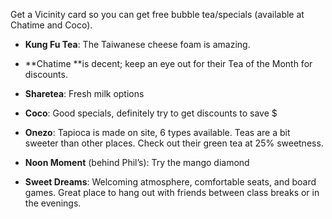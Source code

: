 <!-- TITLE: Bubble Tea -->
<!-- SUBTITLE: Boba? -->

Get a Vicinity card so you can get free bubble tea/specials (available at Chatime and Coco).

* **Kung Fu Tea**: The Taiwanese cheese foam is amazing.

* **Chatime **is decent; keep an eye out for their Tea of the Month for discounts.

* **Sharetea**: Fresh milk options

* **Coco**: Good specials, definitely try to get discounts to save $

* **Onezo**: Tapioca is made on site, 6 types available. Teas are a bit sweeter than other places. Check out their green tea at 25% sweetness.

* **Noon Moment** (behind Phil’s): Try the mango diamond

* **Sweet Dreams**: Welcoming atmosphere, comfortable seats, and board games. Great place to hang out with friends between class breaks or in the evenings.